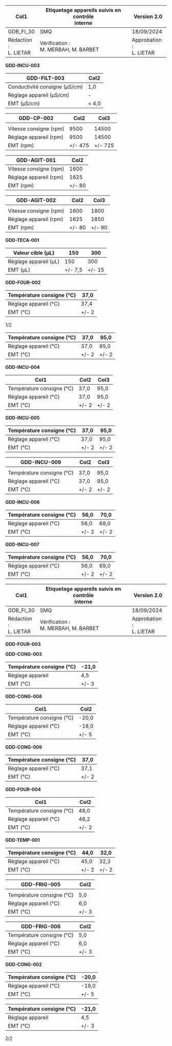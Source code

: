 |Col1|Etiquetage appareils suivis en contrôle<br>interne|Version 2.0|
|---|---|---|
|GDB_FI_30|SMQ|18/09/2024|
|Rédaction :<br>L. LIETAR|Vérification :<br>M. MERBAH, M. BARBET|Approbation :<br>L. LIETAR|


**GDD-INCU-003**


|GDD-FILT-003|Col2|
|---|---|
|Conductivité consigne (µS/cm)|1,0|
|Réglage appareil (µS/cm)|-|
|EMT (µS/cm)|< 4,0|


|GDD-CP-002|Col2|Col3|
|---|---|---|
||||
|Vitesse consigne (rpm)|9500|14500|
|Réglage appareil (rpm)|9500|14500|
|EMT (rpm)|+/- 475|+/- 725|


|GDD-AGIT-001|Col2|
|---|---|
|Vitesse consigne (rpm)|1600|
|Réglage appareil (rpm)|1625|
|EMT (rpm)|+/- 80|


|GDD-AGIT-002|Col2|Col3|
|---|---|---|
||||
|Vitesse consigne (rpm)|1600|1800|
|Réglage appareil (rpm)|1625|1850|
|EMT (rpm)|+/- 80|+/- 90|


**GDD-TECA-001**

|Valeur cible (µL)|150|300|
|---|---|---|
|Réglage appareil (µL)|150|300|
|EMT (µL)|+/- 7,5|+/- 15|



**GDD-FOUR-002**

|Température consigne (°C)|37,0|
|---|---|
|Réglage appareil (°C)|37,4|
|EMT (°C)|+/- 2|



1/2


|Température consigne (°C)|37,0|95,0|
|---|---|---|
|Réglage appareil (°C)|37,0|95,0|
|EMT (°C)|+/- 2|+/- 2|


**GDD-INCU-004**

|Col1|Col2|Col3|
|---|---|---|
|Température consigne (°C)|37,0|95,0|
|Réglage appareil (°C)|37,0|95,0|
|EMT (°C)|+/- 2|+/- 2|



**GDD-INCU-005**

|Température consigne (°C)|37,0|95,0|
|---|---|---|
|Réglage appareil (°C)|37,0|95,0|
|EMT (°C)|+/- 2|+/- 2|


|GDD-INCU-009|Col2|Col3|
|---|---|---|
||||
|Température consigne (°C)|37,0|95,0|
|Réglage appareil (°C)|37,0|95,0|
|EMT (°C)|+/- 2|+/- 2|



**GDD-INCU-006**

|Température consigne (°C)|56,0|70,0|
|---|---|---|
|Réglage appareil (°C)|56,0|68,0|
|EMT (°C)|+/- 2|+/- 2|



**GDD-INCU-007**

|Température consigne (°C)|56,0|70,0|
|---|---|---|
|Réglage appareil (°C)|56,0|69,0|
|EMT (°C)|+/- 2|+/- 2|

|Col1|Etiquetage appareils suivis en contrôle<br>interne|Version 2.0|
|---|---|---|
|GDB_FI_30|SMQ|18/09/2024|
|Rédaction :<br>L. LIETAR|Vérification :<br>M. MERBAH, M. BARBET|Approbation :<br>L. LIETAR|


**GDD-FOUR-003**


**GDD-CONG-003**

|Température consigne (°C)|-21,0|
|---|---|
|Réglage appareil|4,5|
|EMT (°C)|+/- 3|



**GDD-CONG-008**

|Col1|Col2|
|---|---|
|Température consigne (°C)|-20,0|
|Réglage appareil (°C)|-18,0|
|EMT (°C)|+/- 5|



**GDD-CONG-009**


|Température consigne (°C)|37,0|
|---|---|
|Réglage appareil (°C)|37,1|
|EMT (°C)|+/- 2|


**GDD-FOUR-004**

|Col1|Col2|
|---|---|
|Température consigne (°C)|48,0|
|Réglage appareil (°C)|48,2|
|EMT (°C)|+/- 2|



**GDD-TEMP-001**

|Température consigne (°C)|44,0|32,0|
|---|---|---|
|Réglage appareil (°C)|45,0|32,3|
|EMT (°C)|+/- 2|+/- 2|


|GDD-FRIG-005|Col2|
|---|---|
|||
|Température consigne (°C)|5,0|
|Réglage appareil (°C)|6,0|
|EMT (°C)|+/- 3|


|GDD-FRIG-006|Col2|
|---|---|
|Température consigne (°C)|5,0|
|Réglage appareil (°C)|6,0|
|EMT (°C)|+/- 3|



**GDD-CONG-002**

|Température consigne (°C)|-20,0|
|---|---|
|Réglage appareil (°C)|-19,0|
|EMT (°C)|+/- 5|

|Température consigne (°C)|-21,0|
|---|---|
|Réglage appareil|4,5|
|EMT (°C)|+/- 3|


2/2

